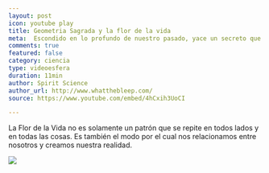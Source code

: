 ```yaml
---
layout: post
icon: youtube play
title: Geometria Sagrada y la flor de la vida
meta:  Escondido en lo profundo de nuestro pasado, yace un secreto que ha sido olvidado. El antiguo secreto de la Flor de la Vida.
comments: true
featured: false
category: ciencia
type: videoesfera
duration: 11min
author: Spirit Science
author_url: http://www.whatthebleep.com/
source: https://www.youtube.com/embed/4hCxih3UoCI

---
```


<p>
La Flor de la Vida no es solamente un patrón que se repite en todos lados y en todas las cosas. Es también el modo por el cual nos relacionamos entre nosotros y creamos nuestra realidad.
</p>

<img src="http://anomalien.com/wp-content/uploads/2015/05/everlastingstar.jpg">
